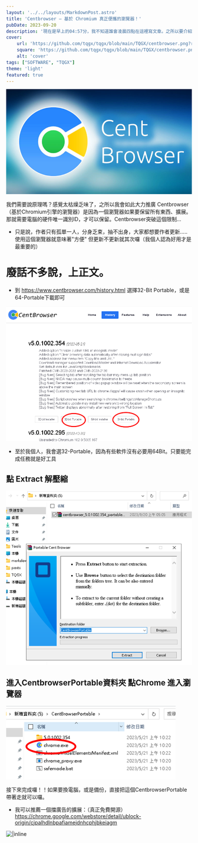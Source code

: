 ```yaml
---
layout: '../../layouts/MarkdownPost.astro'
title: 'Centbrowser — 基於 Chromium 真正便攜的瀏覽器！'
pubDate: 2023-09-20
description: '現在是早上的04:57分，我不知道誰會凌晨四點在這裡寫文章。之所以要介紹Centbrowser，好處是你只要將整個瀏覽器的資料夾，隨時都能複製帶走，不管是USB，或是其他電腦。書籤在、擴展在、所有東西都在！這就是真正的Portable軟件'
cover:
    url: 'https://github.com/tqgx/tqgx/blob/main/TQGX/centbrowser.png?raw=true'
    square: 'https://github.com/tqgx/tqgx/blob/main/TQGX/centbrowser.png?raw=true'
    alt: 'cover'
tags: ["SOFTWARE", "TQGX"] 
theme: 'light'
featured: true
---
```



![|wide](https://github.com/tqgx/tqgx/blob/main/TQGX/centbrowser.png?raw=true)

我們需要說原理嗎？感覺太枯燥乏味了，之所以我會如此大力推廣 Centbrowser（基於Chromium引擎的瀏覽器）是因為一個瀏覽器如果要保留所有東西、擴展。那就需要電腦的硬件唯一識別ID，才可以保留。Centbrowser突破這個限制...
- 只是說，作者只有孤單一人，分身乏束，抽不出身，大家都想要作者更新.....  使用這個瀏覽器就意味著"方便" 但更新不更新就其次囉（我個人認為好用才是最重要的）


# 廢話不多說，上正文。
- 到 https://www.centbrowser.com/history.html 選擇32-Bit Portable，或是64-Portable下載即可

![|inline](https://github.com/tqgx/tqgx/blob/main/TQGX/centbrowser1.png?raw=true)

- 至於我個人，我會選32-Portable，因為有些軟件沒有必要用64Bit。只要能完成任務就是好工具

##  點 Extract 解壓縮

![|inline](https://github.com/tqgx/tqgx/blob/main/TQGX/centbrowser2.png?raw=true)

##  進入CentbrowserPortable資料夾 點Chrome 進入瀏覽器

![|inline](https://github.com/tqgx/tqgx/blob/main/TQGX/centbrowser3.png?raw=true)


接下來完成囉！！如果要換電腦，或是備份，直接把這個CentbrowserPortable帶著走就可以囉。



- 我可以推薦一個擋廣告的擴展：（真正免費開源）
https://chrome.google.com/webstore/detail/ublock-origin/cjpalhdlnbpafiamejdnhcphjbkeiagm

![|inline](https://github.com/tqgx/tqgx/blob/main/TQGX/centbrowserd4.png?raw=true)
